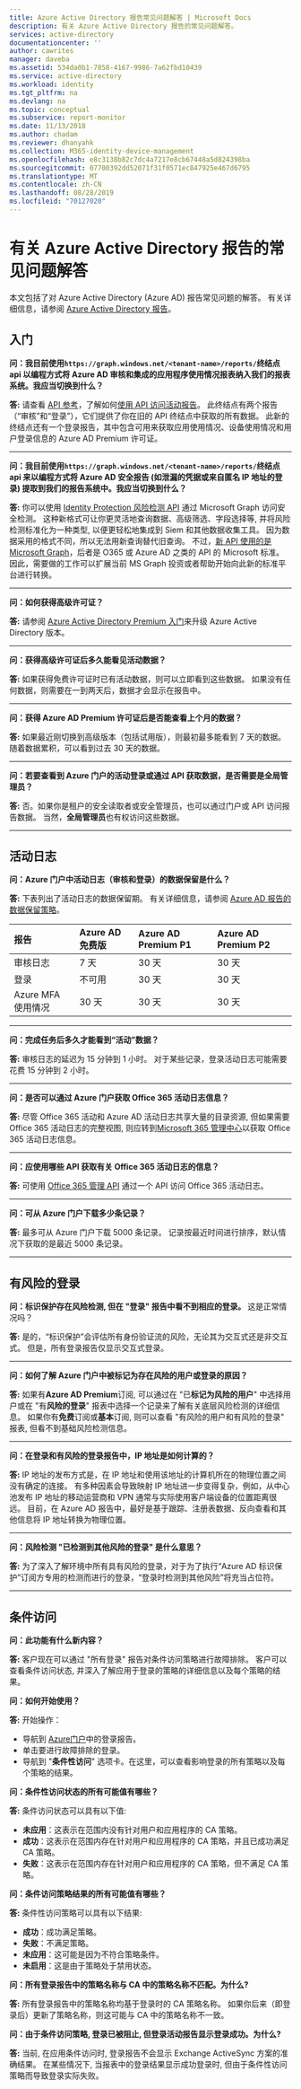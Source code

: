 ```yaml
---
title: Azure Active Directory 报告常见问题解答 | Microsoft Docs
description: 有关 Azure Active Directory 报告的常见问题解答。
services: active-directory
documentationcenter: ''
author: cawrites
manager: daveba
ms.assetid: 534da0b1-7858-4167-9986-7a62fbd10439
ms.service: active-directory
ms.workload: identity
ms.tgt_pltfrm: na
ms.devlang: na
ms.topic: conceptual
ms.subservice: report-monitor
ms.date: 11/13/2018
ms.author: chadam
ms.reviewer: dhanyahk
ms.collection: M365-identity-device-management
ms.openlocfilehash: e8c3138b82c7dc4a7217e8cb67448a5d824398ba
ms.sourcegitcommit: 07700392dd52071f31f0571ec847925e467d6795
ms.translationtype: MT
ms.contentlocale: zh-CN
ms.lasthandoff: 08/28/2019
ms.locfileid: "70127020"
---
```

# <a name="frequently-asked-questions-around-azure-active-directory-reports"></a>有关 Azure Active Directory 报告的常见问题解答

本文包括了对 Azure Active Directory (Azure AD) 报告常见问题的解答。 有关详细信息，请参阅 [Azure Active Directory 报告](overview-reports.md)。 

## <a name="getting-started"></a>入门 

**问：我目前使用`https://graph.windows.net/<tenant-name>/reports/`终结点 api 以编程方式将 Azure AD 审核和集成的应用程序使用情况报表纳入我们的报表系统。我应当切换到什么？**

**答:** 请查看 [API 参考](https://developer.microsoft.com/graph/)，了解如何[使用 API 访问活动报告](concept-reporting-api.md)。 此终结点有两个报告（“审核”和“登录”），它们提供了你在旧的 API 终结点中获取的所有数据。 此新的终结点还有一个登录报告，其中包含可用来获取应用使用情况、设备使用情况和用户登录信息的 Azure AD Premium 许可证。

---

**问：我目前使用`https://graph.windows.net/<tenant-name>/reports/`终结点 api 来以编程方式将 Azure AD 安全报告 (如泄漏的凭据或来自匿名 IP 地址的登录) 提取到我们的报告系统中。我应当切换到什么？**

**答:** 你可以使用 [Identity Protection 风险检测 API](../identity-protection/graph-get-started.md) 通过 Microsoft Graph 访问安全检测。 这种新格式可让你更灵活地查询数据、高级筛选、字段选择等, 并将风险检测标准化为一种类型, 以便更轻松地集成到 Siem 和其他数据收集工具。 因为数据采用的格式不同，所以无法用新查询替代旧查询。 不过，[新 API 使用的是 Microsoft Graph](https://developer.microsoft.com/graph/docs/api-reference/beta/resources/identityriskevent)，后者是 O365 或 Azure AD 之类的 API 的 Microsoft 标准。 因此，需要做的工作可以扩展当前 MS Graph 投资或者帮助开始向此新的标准平台进行转换。

---

**问：如何获得高级许可证？**

**答:** 请参阅 [Azure Active Directory Premium 入门](../fundamentals/active-directory-get-started-premium.md)来升级 Azure Active Directory 版本。

---

**问：获得高级许可证后多久能看见活动数据？**

**答:** 如果获得免费许可证时已有活动数据，则可以立即看到这些数据。 如果没有任何数据，则需要在一到两天后，数据才会显示在报告中。

---

**问：获得 Azure AD Premium 许可证后是否能查看上个月的数据？**

**答:** 如果最近刚切换到高级版本（包括试用版），则最初最多能看到 7 天的数据。 随着数据累积，可以看到过去 30 天的数据。

---

**问：若要查看到 Azure 门户的活动登录或通过 API 获取数据，是否需要是全局管理员？**

**答:** 否。如果你是租户的安全读取者或安全管理员，也可以通过门户或 API 访问报告数据。 当然，**全局管理员**也有权访问这些数据。

---


## <a name="activity-logs"></a>活动日志


**问：Azure 门户中活动日志（审核和登录）的数据保留是什么？** 

**答:** 下表列出了活动日志的数据保留期。 有关详细信息，请参阅 [Azure AD 报告的数据保留策略](reference-reports-data-retention.md)。

| 报告                 | Azure AD 免费版 | Azure AD Premium P1 | Azure AD Premium P2 |
| :--                    | :--           | :--                 | :--                 |
| 审核日志             | 7 天        | 30 天             | 30 天             |
| 登录               | 不可用           | 30 天             | 30 天             |
| Azure MFA 使用情况        | 30 天       | 30 天             | 30 天             |

---

**问：完成任务后多久才能看到“活动”数据？**

**答:** 审核日志的延迟为 15 分钟到 1 小时。 对于某些记录，登录活动日志可能需要花费 15 分钟到 2 小时。

---

**问：是否可以通过 Azure 门户获取 Office 365 活动日志信息？**

**答:** 尽管 Office 365 活动和 Azure AD 活动日志共享大量的目录资源, 但如果需要 Office 365 活动日志的完整视图, 则应转到[Microsoft 365 管理中心](https://admin.microsoft.com)以获取 Office 365 活动日志信息。

---

**问：应使用哪些 API 获取有关 Office 365 活动日志的信息？**

**答:** 可使用 [Office 365 管理 API](https://docs.microsoft.com/office/office-365-management-api/office-365-management-apis-overview) 通过一个 API 访问 Office 365 活动日志。

---

**问：可从 Azure 门户下载多少条记录？**

**答:** 最多可从 Azure 门户下载 5000 条记录。 记录按最近时间进行排序，默认情况下获取的是最近 5000 条记录。

---

## <a name="risky-sign-ins"></a>有风险的登录

**问：标识保护存在风险检测, 但在 "登录" 报告中看不到相应的登录。** 这是正常情况吗？

**答:** 是的，“标识保护”会评估所有身份验证流的风险，无论其为交互式还是非交互式。 但是，所有登录报告仅显示交互式登录。

---

**问：如何了解 Azure 门户中被标记为存在风险的用户或登录的原因？**

**答:** 如果有**Azure AD Premium**订阅, 可以通过在 "已**标记为风险的用户**" 中选择用户或在 "有**风险的登录**" 报表中选择一个记录来了解有关底层风险检测的详细信息。 如果你有**免费**订阅或**基本**订阅, 则可以查看 "有风险的用户和有风险的登录" 报表, 但看不到基础风险检测信息。

---

**问：在登录和有风险的登录报告中，IP 地址是如何计算的？**

**答:** IP 地址的发布方式是，在 IP 地址和使用该地址的计算机所在的物理位置之间没有确定的连接。 有多种因素会导致映射 IP 地址进一步变得复杂，例如，从中心池发布 IP 地址的移动运营商和 VPN 通常与实际使用客户端设备的位置距离很远。 目前，在 Azure AD 报告中，最好是基于跟踪、注册表数据、反向查看和其他信息将 IP 地址转换为物理位置。 

---

**问：风险检测 "已检测到其他风险的登录" 是什么意思？**

**答:** 为了深入了解环境中所有具有风险的登录，对于为了执行“Azure AD 标识保护”订阅方专用的检测而进行的登录，“登录时检测到其他风险”将充当占位符。

---

## <a name="conditional-access"></a>条件访问

**问：此功能有什么新内容？**

**答:** 客户现在可以通过 "所有登录" 报告对条件访问策略进行故障排除。 客户可以查看条件访问状态, 并深入了解应用于登录的策略的详细信息以及每个策略的结果。

**问：如何开始使用？**

**答:** 开始操作：

* 导航到 [Azure门户](https://portal.azure.com)中的登录报告。
* 单击要进行故障排除的登录。
* 导航到 "**条件性访问**" 选项卡。在这里，可以查看影响登录的所有策略以及每个策略的结果。 
    
**问：条件性访问状态的所有可能值有哪些？**

**答:** 条件访问状态可以具有以下值:

* **未应用**：这表示在范围内没有针对用户和应用程序的 CA 策略。 
* **成功**：这表示在范围内存在针对用户和应用程序的 CA 策略，并且已成功满足 CA 策略。 
* **失败**：这表示在范围内存在针对用户和应用程序的 CA 策略，但不满足 CA 策略。 
    
**问：条件访问策略结果的所有可能值有哪些？**

**答:** 条件性访问策略可以具有以下结果:

* **成功**：成功满足策略。
* **失败**：不满足策略。
* **未应用**：这可能是因为不符合策略条件。
* **未启用**：这是由于策略处于禁用状态。 
    
**问：所有登录报告中的策略名称与 CA 中的策略名称不匹配。为什么?**

**答:** 所有登录报告中的策略名称均基于登录时的 CA 策略名称。 如果你后来（即登录后）更新了策略名称，则这可能与 CA 中的策略名称不一致。

**问：由于条件访问策略, 登录已被阻止, 但登录活动报告显示登录成功。为什么?**

**答:** 当前, 在应用条件访问时, 登录报告不会显示 Exchange ActiveSync 方案的准确结果。 在某些情况下, 当报表中的登录结果显示成功登录时, 但由于条件性访问策略而导致登录实际失败。 
